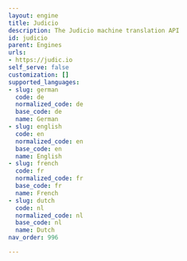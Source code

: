 ```yaml
---
layout: engine
title: Judicio
description: The Judicio machine translation API
id: judicio
parent: Engines
urls:
- https://judic.io
self_serve: false
customization: []
supported_languages:
- slug: german
  code: de
  normalized_code: de
  base_code: de
  name: German
- slug: english
  code: en
  normalized_code: en
  base_code: en
  name: English
- slug: french
  code: fr
  normalized_code: fr
  base_code: fr
  name: French
- slug: dutch
  code: nl
  normalized_code: nl
  base_code: nl
  name: Dutch
nav_order: 996

---
```



